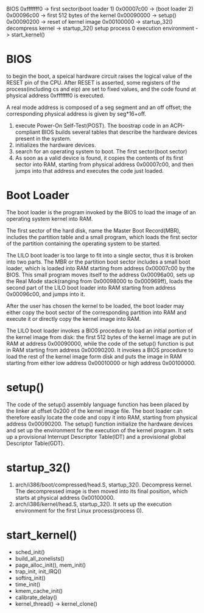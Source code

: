 BIOS 0xfffffff0 -> first sector(boot loader 1) 0x00007c00 -> (boot loader 2) 0x00096c00 -> first 512 bytes of the kernel 0x00090000 -> setup() 0x00090200 -> reset of kernel image 0x00100000 -> startup_32() decompress kernel -> startup_32() setup process 0 execution environment -> start_kernel()

# BIOS
to begin the boot, a speical hardware circuit raises the logical value of the RESET pin of the CPU. After RESET is asserted, some registers of the process(including cs and eip) are set to fixed values, and the code found at physical address 0xfffffff0 is executed.

A real mode address is composed of a seg segment and an off offset; the corresponding physical address is given by seg*16+off.

1. execute Power-On Self-Test(POST). The boostrap code in an ACPI-compliant BIOS builds several tables that describe the hardware devices present in the system.
2. initializes the hardware devices.
3. search for an operating system to boot. The first sector(boot sector)
4. As soon as a valid device is found, it copies the contents of its first sector into RAM, starting from physical address 0x00007c00, and then jumps into that address and executes the code just loaded.

# Boot Loader
The boot loader is the program invoked by the BIOS to load the image of an operating system kernel into RAM.

The first sector of the hard disk, name the Master Boot Record(MBR), includes the partition table and a small program, which loads the first sector of the partition containing the operating system to be started.

The LILO boot loader is too large to fit into a single sector, thus it is broken into two parts. The MBR or the partition boot sector includes a small boot loader, which is loaded into RAM starting from address 0x00007c00 by the BIOS. This small program moves itself to the address 0x00096a00, sets up the Real Mode stack(ranging from 0x00098000 to 0x000969ff), loads the second part of the LILO boot loader into RAM starting from address 0x00096c00, and jumps into it.

After the user has chosen the kernel to be loaded, the boot loader may either copy the boot sector of the corresponding partition into RAM and execute it or directly copy the kernel image into RAM.

The LILO boot loader invokes a BIOS procedure to load an initial portion of the kernel image from disk: the first 512 bytes of the kernel image are put in RAM at address 0x00090000, while the code of the setup() function is put in RAM starting from address 0x00090200. It invokes a BIOS procedure to load the rest of the kernel image form disk and puts the image in RAM starting from either low address 0x00010000 or high address 0x00100000.

# setup()
The code of the setup() assembly language function has been placed by the linker at offset 0x200 of the kernel image file. The boot loader can therefore easily locate the code and copy it into RAM, starting from physical address 0x00090200. The setup() function initialize the hardware devices and set up the environment for the execution of the kernel program. It sets up a provisional Interrupt Descriptor Table(IDT) and a provisional global Descriptor Table(GDT).

# startup_32()
1. arch/i386/boot/compressed/head.S, startup_32(). Decompress kernel. The decompressed image is then moved into its final position, which starts at physical address 0x00100000.
2. arch/i386/kernel/head.S, startup_32(). It sets up the execution environment for the first Linux process(process 0).

# start_kernel()
* sched_init()
* build_all_zonelists()
* page_alloc_init(), mem_init()
* trap_init, init_IRQ()
* softirq_init()
* time_init()
* kmem_cache_init()
* calibrate_delay()
* kernel_thread() -> kernel_clone()


